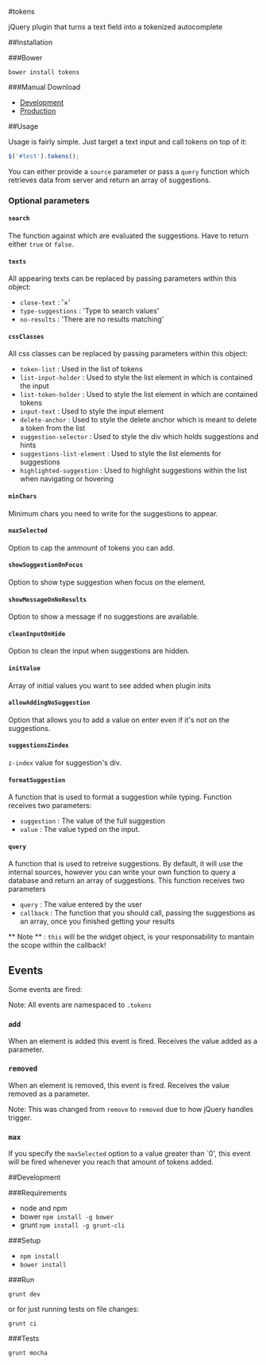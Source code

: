 #tokens

jQuery plugin that turns a text field into a tokenized autocomplete

##Installation

###Bower

`bower install tokens`

###Manual Download

- [Development]()
- [Production]()

##Usage

Usage is fairly simple. Just target a text input and call tokens on top of it:

````js
$('#test').tokens();
````

You can either provide a `source` parameter or pass a `query` function which retrieves data from server and return an
 array of suggestions.

### Optional parameters

#### `search`

The function against which are evaluated the suggestions. Have to return either `true` or `false`.

#### `texts`

All appearing texts can be replaced by passing parameters within this object:

* `close-text` : '×'
* `type-suggestions` : 'Type to search values'
* `no-results` : 'There are no results matching'

#### `cssClasses`

All css classes can be replaced by passing parameters within this object:

* `token-list` : Used in the list of tokens
* `list-input-holder` : Used to style the list element in which is contained the input
* `list-token-holder` : Used to style the list element in which are contained tokens
* `input-text` : Used to style the input element
* `delete-anchor` : Used to style the delete anchor which is meant to delete a token from the list
* `suggestion-selector` : Used to style the div which holds suggestions and hints
* `suggestions-list-element` : Used to style the list elements for suggestions
* `highlighted-suggestion` : Used to highlight suggestions within the list when navigating or hovering

#### `minChars`

Minimum chars you need to write for the suggestions to appear.

#### `maxSelected`

Option to cap the ammount of tokens you can add.

#### `showSuggestionOnFocus`

Option to show type suggestion when focus on the element.

#### `showMessageOnNoResults`

Option to show a message if no suggestions are available.

#### `cleanInputOnHide`

Option to clean the input when suggestions are hidden.

#### `initValue`

Array of initial values you want to see added when plugin inits

#### `allowAddingNoSuggestion`

Option that allows you to add a value on enter even if it's not on the suggestions.

#### `suggestionsZindex`

`z-index` value for suggestion's div.

#### `formatSuggestion`

A function that is used to format a suggestion while typing. Function receives two parameters:

* `suggestion` : The value of the full suggestion
* `value` : The value typed on the input.

#### `query`

A function that is used to retreive suggestions. By default, it will use the internal sources, however you can write your
own function to query a database and return an array of suggestions. This function receives two parameters

* `query` : The value entered by the user
* `callback` : The function that you should call, passing the suggestions as an array, once you finished getting your results

** Note ** : `this` will be the widget object, is your responsability to mantain the scope within the callback!

## Events

Some events are fired:

Note: All events are namespaced to `.tokens`

### `add`

When an element is added this event is fired. Receives the value added as a parameter.

### `removed`

When an element is removed, this event is fired. Receives the value removed as a parameter.

Note: This was changed from `remove` to `removed` due to how jQuery handles trigger.

### `max`

If you specify the `maxSelected` option to a value greater than `0', this event will be fired whenever you reach that
 amount of tokens added.

##Development

###Requirements

- node and npm
- bower `npm install -g bower`
- grunt `npm install -g grunt-cli`

###Setup

- `npm install`
- `bower install`

###Run

`grunt dev`

or for just running tests on file changes:

`grunt ci`

###Tests

`grunt mocha`
